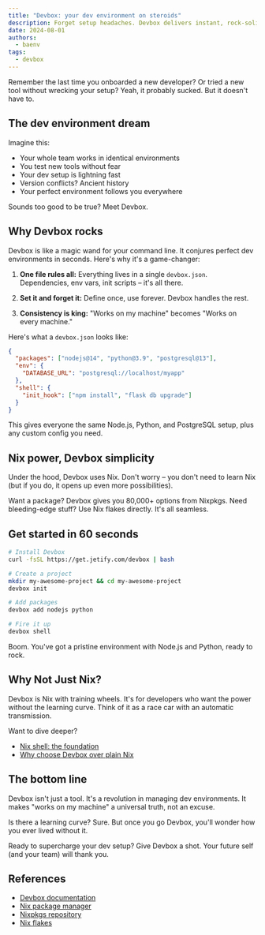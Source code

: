 ```yaml
---
title: "Devbox: your dev environment on steroids"
description: Forget setup headaches. Devbox delivers instant, rock-solid dev environments powered by Nix.
date: 2024-08-01
authors:
  - baenv
tags:
  - devbox
---
```


Remember the last time you onboarded a new developer? Or tried a new tool without wrecking your setup? Yeah, it probably sucked. But it doesn't have to.

## The dev environment dream

Imagine this:

- Your whole team works in identical environments
- You test new tools without fear
- Your dev setup is lightning fast
- Version conflicts? Ancient history
- Your perfect environment follows you everywhere

Sounds too good to be true? Meet Devbox.

## Why Devbox rocks

Devbox is like a magic wand for your command line. It conjures perfect dev environments in seconds. Here's why it's a game-changer:

1. **One file rules all:** Everything lives in a single `devbox.json`. Dependencies, env vars, init scripts – it's all there.

2. **Set it and forget it:** Define once, use forever. Devbox handles the rest.

3. **Consistency is king:** "Works on my machine" becomes "Works on every machine."

Here's what a `devbox.json` looks like:

```json
{
  "packages": ["nodejs@14", "python@3.9", "postgresql@13"],
  "env": {
    "DATABASE_URL": "postgresql://localhost/myapp"
  },
  "shell": {
    "init_hook": ["npm install", "flask db upgrade"]
  }
}
```

This gives everyone the same Node.js, Python, and PostgreSQL setup, plus any custom config you need.

## Nix power, Devbox simplicity

Under the hood, Devbox uses Nix. Don't worry – you don't need to learn Nix (but if you do, it opens up even more possibilities).

Want a package? Devbox gives you 80,000+ options from Nixpkgs. Need bleeding-edge stuff? Use Nix flakes directly. It's all seamless.

## Get started in 60 seconds

```bash
# Install Devbox
curl -fsSL https://get.jetify.com/devbox | bash

# Create a project
mkdir my-awesome-project && cd my-awesome-project
devbox init

# Add packages
devbox add nodejs python

# Fire it up
devbox shell
```

Boom. You've got a pristine environment with Node.js and Python, ready to rock.

## Why Not Just Nix?

Devbox is Nix with training wheels. It's for developers who want the power without the learning curve. Think of it as a race car with an automatic transmission.

Want to dive deeper?

- [Nix shell: the foundation](https://nixos.org/manual/nix/stable/command-ref/nix-shell.html)
- [Why choose Devbox over plain Nix](https://www.jetify.com/devbox/docs/devbox_vs_other_tools)

## The bottom line

Devbox isn't just a tool. It's a revolution in managing dev environments. It makes "works on my machine" a universal truth, not an excuse.

Is there a learning curve? Sure. But once you go Devbox, you'll wonder how you ever lived without it.

Ready to supercharge your dev setup? Give Devbox a shot. Your future self (and your team) will thank you.

## References

- [Devbox documentation](https://www.jetify.com/devbox/docs/)
- [Nix package manager](https://nixos.org/)
- [Nixpkgs repository](https://github.com/NixOS/nixpkgs)
- [Nix flakes](https://nixos.wiki/wiki/Flakes)
